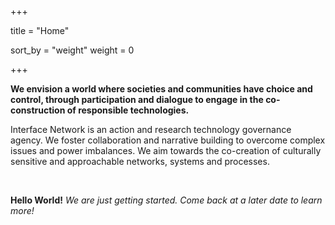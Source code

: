 +++

title = "Home"

sort_by = "weight"
weight = 0

+++

**We envision a world where societies and communities have choice and control, through participation and dialogue to engage in the co-construction of responsible technologies.**

Interface Network is an action and research technology governance agency. We foster collaboration and narrative building to overcome complex issues and power imbalances. We aim towards the co-creation of culturally sensitive and approachable networks, systems and processes.


<script language="JavaScript"><!--
var name = "contact";
var domain = "interface-network.com ";
document.write('<a href=\"mailto:' + name + '@' + domain + '\">');
document.write(name + '@' + domain + '</a>');
// --></script>
<br/>

**Hello World!** _We are just getting started. Come back at a later date to learn more!_
